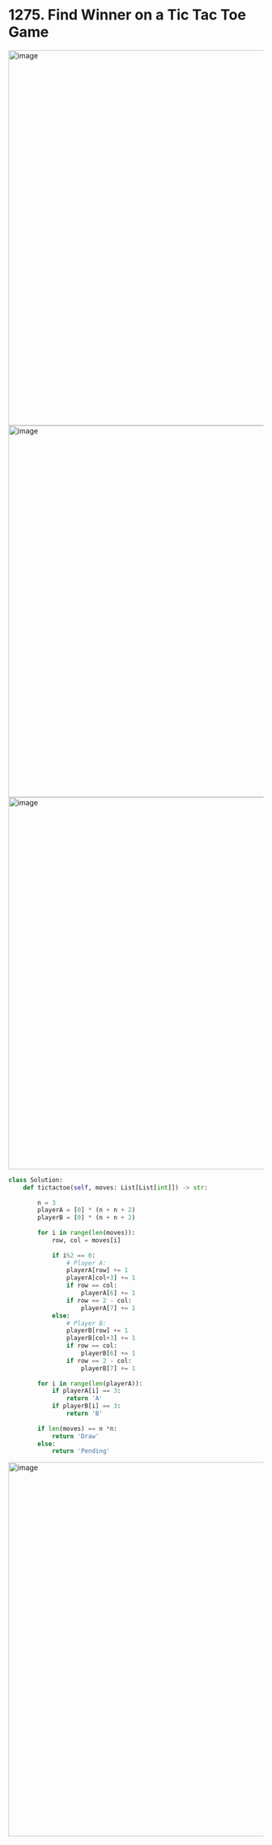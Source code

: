 # 1275. Find Winner on a Tic Tac Toe Game

<img width="741" alt="image" src="https://user-images.githubusercontent.com/35987583/166121311-e176d4c3-203c-4d19-a995-512e2eb9cb80.png">
<img width="734" alt="image" src="https://user-images.githubusercontent.com/35987583/166121318-f8125352-3d44-4218-a47c-9797a210514e.png">
<img width="735" alt="image" src="https://user-images.githubusercontent.com/35987583/166121327-5751a4b6-cf1d-4022-9d20-7236c7efb39b.png">


```python
class Solution:
    def tictactoe(self, moves: List[List[int]]) -> str:
        
        n = 3
        playerA = [0] * (n + n + 2)
        playerB = [0] * (n + n + 2)
        
        for i in range(len(moves)):
            row, col = moves[i]
            
            if i%2 == 0:
                # Player A:
                playerA[row] += 1
                playerA[col+3] += 1
                if row == col:
                    playerA[6] += 1
                if row == 2 - col:
                    playerA[7] += 1
            else:
                # Player B:
                playerB[row] += 1
                playerB[col+3] += 1
                if row == col:
                    playerB[6] += 1
                if row == 2 - col:
                    playerB[7] += 1     
        
        for i in range(len(playerA)):
            if playerA[i] == 3:
                return 'A'
            if playerB[i] == 3:
                return 'B'
            
        if len(moves) == n *n:
            return 'Draw'
        else:
            return 'Pending'
```

<img width="739" alt="image" src="https://user-images.githubusercontent.com/35987583/166121387-08188f41-ae35-4800-8e64-1b2f837f393b.png">
